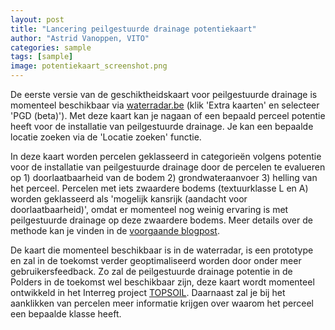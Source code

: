 ```yaml
---
layout: post
title: "Lancering peilgestuurde drainage potentiekaart"
author: "Astrid Vanoppen, VITO"
categories: sample
tags: [sample]
image: potentiekaart_screenshot.png
---
```


De eerste versie van de geschiktheidskaart voor peilgestuurde drainage is momenteel beschikbaar via [waterradar.be](https://www.waterradar.be/)
(klik 'Extra kaarten' en selecteer 'PGD (beta)'). Met deze kaart kan je nagaan of een bepaald perceel potentie 
heeft voor de installatie van peilgestuurde drainage. Je kan een bepaalde locatie zoeken via de 'Locatie zoeken' functie.

In deze kaart worden percelen geklasseerd in categorieën volgens potentie voor de installatie van peilgestuurde drainage 
door de percelen te evalueren op 1) doorlaatbaarheid van de bodem 2) grondwateraanvoer 3) helling van het perceel. 
Percelen met iets zwaardere bodems (textuurklasse L en A) worden geklasseerd als 'mogelijk kansrijk (aandacht voor doorlaatbaarheid)', 
omdat er momenteel nog weinig ervaring is met peilgestuurde drainage op deze zwaardere bodems. Meer details over de methode 
kan je vinden in de [voorgaande blogpost](2022-07-08-geschiktheidskaart.md).

De kaart die momenteel beschikbaar is in de waterradar, is een prototype en zal in de toekomst verder geoptimaliseerd worden 
door onder meer gebruikersfeedback. Zo zal de peilgestuurde drainage potentie in de Polders in de toekomst wel beschikbaar zijn, 
deze kaart wordt momenteel ontwikkeld in het Interreg project [TOPSOIL](https://northsearegion.eu/topsoil/). Daarnaast zal je bij het aanklikken van percelen 
meer informatie krijgen over waarom het perceel een bepaalde klasse heeft.  
